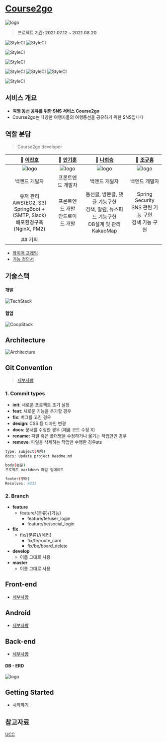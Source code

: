# [Course2go](http://i5a106.p.ssafy.io/)

![logo](./documentation/img/logo_course2go.png)

> <b> 프로젝트 기간: 2021.07.12 ~ 2021.08.20 </b>

![StyleCI](https://img.shields.io/badge/vue-3-brightgreen)
![StyleCI](https://img.shields.io/badge/vue/cli-4.5.13-brightgreen)

![StyleCI](https://img.shields.io/badge/spring--boot-2.5.2-green)

![StyleCI](https://img.shields.io/badge/mariaDB-10.3.23-blue)

![StyleCI](<https://img.shields.io/badge/ec2(ubuntu)-20.04-orange>)
![StyleCI](https://img.shields.io/badge/pm2-5.1.0-orange)
![StyleCI](https://img.shields.io/badge/nginx-1.18.0-orange)

![StyleCI](<https://img.shields.io/badge/android-9.0(pie)-yellow>)



## 서비스 개요

- <b> 여행 동선 공유를 위한 SNS 서비스 Course2go </b>
- Course2go는 다양한 여행자들의 여행동선을 공유하기 위한 SNS입니다



## 역할 분담

> Course2go developer

|         **🙋 [이진호](https://github.com/jinho-pca)**         | **🙋‍ [안기훈](https://github.com/KiHoonAhn1)** |       **🙋 [나희승](https://github.com/sjsjsjghkdwp)**        |         **🙋‍ [조규홍](https://github.com/sitan516/)**         |
| :----------------------------------------------------------: | :-------------------------------------------: | :----------------------------------------------------------: | :----------------------------------------------------------: |
|           ![logo](./documentation/img/이진호.png)            |    ![logo](./documentation/img/안기훈.png)    |           ![logo](./documentation/img/나희승.png)            |           ![logo](./documentation/img/조규홍.png)            |
|                        백엔드 개발자                         |               프론트엔드 개발자               |                        백엔드 개발자                         |                        백엔드 개발자                         |
| 유저 관리 <br /> AWS(EC2, S3) <br /> SpringBoot + (SMTP, Slack) <br /> 배포환경구축(NginX, PM2) <br /> |  프론트엔드 개발<br /> 안드로이드 개발<br />  | 동선글, 방문글, 댓글 기능구현 <br /> 검색, 알림, 뉴스피드 기능구현 <br /> DB설계 및 관리 <br /> KakaoMap <br /> | Spring Security <br /> SNS 관련 기능 구현 <br /> 검색 기능 구현 <br /> |
|                           ## 기획                            |                                               |                                                              |                                                              |
* [와이어 프레임](https://www.figma.com/file/MliBKOTk3dwSKhyaA3d2QX/%EA%B3%B5%ED%86%B5%ED%94%84%EB%A1%9C%EC%A0%9D%ED%8A%B8?node-id=0%3A1)
* [기능 정의서](https://www.notion.so/5ed72c38a6ac4ed98a3b1613f12aa333?v=06ba98ba8e984949a3047d3bcaaf7aa3)



## 기술스택
#### 개발
![TechStack](./documentation/img/icons/TechStack.png)
#### 협업
![CoopStack](./documentation/img/icons/CoopStack.png)

## Architecture

![Architecture](./documentation/img/Architecture.png)

## Git Convention
> [세부사항](https://www.notion.so/Git.md)

### 1. Commit types

- **init**: 새로운 프로젝트 초기 설정
- **feat**: 새로운 기능을 추가할 경우
- **fix**: 버그를 고친 경우
- **design**: CSS 등 디자인 변경
- **docs**: 문서를 수정한 경우 (제품 코드 수정 X)
- **rename:** 파일 혹은 폴더명을 수정하거나 옮기는 작업만인 경우
- **remove**: 파일을 삭제하는 작업만 수행한 경우sts

```bash
type: subject(제목)
docs: Update project Readme.md

body(본문)
프로젝트 markdown 파일 업데이트

footer(푸터)
Resolves: #231
```

### 2. Branch

- **feature**
  - feature/{분류}/{기능}
    - feature/fe/user_login
    - feature/be/social_login
- **fix**
  - fix/{분류}/{에러}
    - fix/fe/route_card
    - fix/be/board_delete
- **develop**
  - 이름 그대로 사용
- **master**
  - 이름 그대로 사용



## Front-end
* [세부사항](./frontend/README.md)
## Android
* [세부사항](./android/Readme.md)
## Back-end
* [세부사항](./backend/README.md)



#### DB - ERD

![logo](./documentation/img/ERD.png)

## Getting Started
* [시작하기](./documentation/markdown/GettingStarted.md)

## 참고자료

[UCC](./documentation/UCC/Course2go.mp4)
